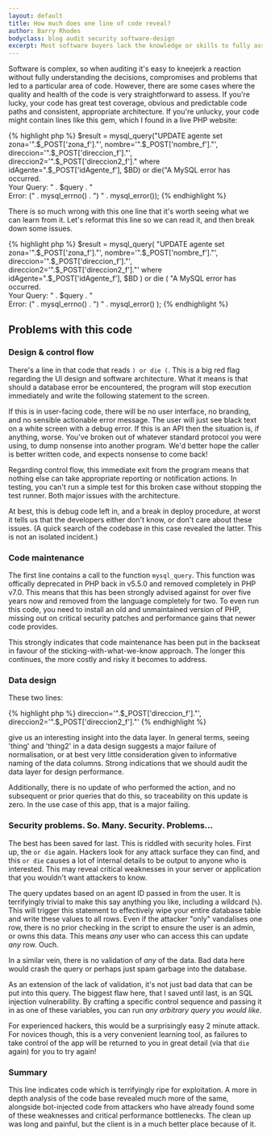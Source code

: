 ```yaml
---
layout: default
title: How much does one line of code reveal?
author: Barry Rhodes
bodyclass: blog audit security software-design
excerpt: Most software buyers lack the knowledge or skills to fully assess what they've bought. We offer professional auditing of code to find any issues that may need addressing and give you a general indicator of code health. Sometimes these audits turn out to be shockingly easy to complete. Here's a quick exaple of some cowboy code that is a dead giveaway your developers are *not* experienced profesionals.
---
```


Software is complex, so when auditing it's easy to kneejerk a reaction without fully understanding the decisions, compromises and problems that led to a particular area of code. However, there are some cases where the quality and health of the code is very straightforward to assess. If you're lucky, your code has great test coverage, obvious and predictable code paths and consistent, appropriate architecture. If you're unlucky, your code might contain lines like this gem, which I found in a live PHP website:

{% highlight php %}
$result = mysql_query("UPDATE agente set zona='".$_POST['zona_f']."', nombre='".$_POST['nombre_f']."', direccion='".$_POST['direccion_f']."', direccion2='".$_POST['direccion2_f']." where idAgente=".$_POST['idAgente_f'], $BD) or die("A MySQL error has occurred.<br />Your Query: " . $query . "<br /> Error: (" . mysql_errno() . ") " . mysql_error());
{% endhighlight %}

There is so much wrong with this one line that it's worth seeing what we can learn from it. Let's reformat this line so we can read it, and then break down some issues.

{% highlight php %}
$result = mysql_query(
    "UPDATE agente set
        zona='".$_POST['zona_f']."',
        nombre='".$_POST['nombre_f']."',
        direccion='".$_POST['direccion_f']."',
        direccion2='".$_POST['direccion2_f']."'
    where idAgente=".$_POST['idAgente_f'],
    $BD
) or die (
    "A MySQL error has occurred.<br />
    Your Query: " . $query . "<br />
    Error: (" . mysql_errno() . ") " . mysql_error()
);
{% endhighlight %}

## Problems with this code

### Design & control flow

There's a line in that code that reads `) or die (`. This is a big red flag regarding the UI design and software architecture. What it means is that should a database error be encountered, the program will stop execution immediately and write the following statement to the screen.

If this is in user-facing code, there will be no user interface, no branding, and no sensible actionable error message. The user will just see black text on a white screen with a debug error. If this is an API then the situation is, if anything, worse. You've broken out of whatever standard protocol you were using, to dump nonsense into another program. We'd better hope the caller is better written code, and expects nonsense to come back!

Regarding control flow, this immediate exit from the program means that nothing else can take appropriate reporting or notification actions. In testing, you can't run a simple test for this broken case without stopping the test runner. Both major issues with the architecture.

At best, this is debug code left in, and a break in deploy procedure, at worst it tells us that the developers either don't know, or don't care about these issues. (A quick search of the codebase in this case revealed the latter. This is not an isolated incident.)

### Code maintenance

The first line contains a call to the function `mysql_query`. This function was offically deprecated in PHP back in v5.5.0 and removed completely in PHP v7.0. This means that this has been strongly advised against for over five years now and removed from the language completely for two. To even run this code, you need to install an old and unmaintained version of PHP, missing out on critical security patches and performance gains that newer code provides.

This strongly indicates that code maintenance has been put in the backseat in favour of the sticking-with-what-we-know approach. The longer this continues, the more costly and risky it becomes to address.

### Data design

These two lines:

{% highlight php %}
direccion='".$_POST['direccion_f']."',
direccion2='".$_POST['direccion2_f']."'
{% endhighlight %}

give us an interesting insight into the data layer. In general terms, seeing 'thing' and 'thing2' in a data design suggests a major failure of normalisation, or at best very little consideration given to informative naming of the data columns. Strong indications that we should audit the data layer for design performance.

Additionally, there is no update of who performed the action, and no subsequent or prior queries that do this, so traceability on this update is zero. In the use case of this app, that is a major failing.

### Security problems. So. Many. Security. Problems...

The best has been saved for last. This is riddled with security holes. First up, the `or die` again. Hackers look for any attack surface they can find, and this `or die` causes a lot of internal details to be output to anyone who is interested. This may reveal critical weaknesses in your server or application that you wouldn't want attackers to know.

The query updates based on an agent ID passed in from the user. It is terrifyingly trivial to make this say anything you like, including a wildcard (`%`). This will trigger this statement to effectively wipe your entire database table and write these values to all rows. Even if the attacker "only" vandalises one row, there is no prior checking in the script to ensure the user is an admin, or owns this data. This means *any* user who can access this can update *any* row. Ouch.

In a similar vein, there is no validation of _any_ of the data. Bad data here would crash the query or perhaps just spam garbage into the database.

As an extension of the lack of validation, it's not just bad data that can be put into this query. The biggest flaw here, that I saved until last, is an SQL injection vulnerability. By crafting a specific control sequence and passing it in as one of these variables, you can run *any arbitrary query you would like*.

For experienced hackers, this would be a surprisingly easy 2 minute attack. For novices though, this is a very convenient learning tool, as failures to take control of the app will be returned to you in great detail (via that `die` again) for you to try again!

### Summary

This line indicates code which is terrifyingly ripe for exploitation. A more in depth analysis of the code base revealed much more of the same, alongside bot-injected code from attackers who have already found some of these weaknesses and critical performance bottlenecks. The clean up was long and painful, but the client is in a much better place because of it.

